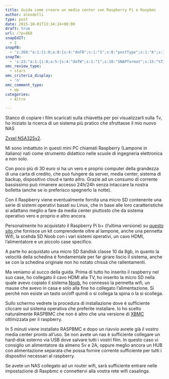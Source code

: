 ```yaml
---
title: Guida come creare un media center con Raspberry Pi e Raspbmc
author: alexdelli
type: post
date: 2015-10-01T13:34:24+00:00
draft: true
url: /?p=868
snapEdIT:
  - 1
snapFB:
  - 's:260:"a:1:{i:0;a:8:{s:4:"doFB";s:1:"1";s:8:"postType";s:1:"A";s:10:"AttachPost";s:1:"1";s:10:"SNAPformat";s:58:"Nuovo articolo (%TITLE%) è stato pubblicato su %SITENAME%";s:9:"isAutoImg";s:1:"A";s:8:"imgToUse";s:0:"";s:9:"isAutoURL";s:1:"A";s:8:"urlToUse";s:0:"";}}";'
snapTW:
  - 's:23:"a:1:{i:0;a:5:{s:4:"doTW";s:1:"1";s:10:"SNAPformat";s:15:"%TITLE% - %URL%";s:8:"attchImg";s:1:"1";s:9:"isAutoImg";s:1:"A";s:8:"imgToUse";s:0:"";}}";'
omc_review_type:
  - stars
omc_criteria_display:
  - 'n'
omc_comment_type:
  - wp
categories:
  - Altro

---
```

<!--CusAdsVi1-->Stanco di copiare i film scaricati sulla chiavetta per poi visualizzarli sulla Tv, ho iniziato la ricerca di un sistema più pratico che sfruttasse il mio nuovo NAS 

<a href="http://www.amazon.it/Zyxel-NSA325v2-NAS-Server-2-Bay-Ethernet/dp/B00FJ2CE4O" target="_blank">Zyxel NSA325v2</a>.

Mi sono imbattuto in questi mini PC chiamati Raspberry (Lampone in italiano) nati come strumento didattico nelle scuole di ingegneria elettronica a non solo.

Con poco più di 30 euro si ha un vero e proprio computer della grandezza di una carta di credito, che può fungere da server, media center, sistema di backup, dispositivo cloud e tanto altro. Grazie ad un consumo di corrente bassissimo può rimanere accesso 24h/24h senza intaccare la nostra bolletta (anche se io preferisco spegnerlo la notte).

Con il Raspberry viene eventualmente fornita una micro SD contenente una serie di sistemi operativi basati su Linux, che in base alle loro caratteristiche si adattano meglio a fare da media center piuttosto che da sistema operativo vero e proprio e altro ancora.

Personalmente ho acquistato il Raspberry Pi b+ (l&#8217;ultima versione) su <a href="http://www.ebay.co.uk/itm/Raspberry-Pi-BLACK-Case-Wifi-Kit-Model-B-B-Plus-The-Very-Latest-/171386625821?ssPageName=ADME:L:OU:IT:3160" target="_blank">questo sito </a>che fornisce un kit comprendente oltre al lampone, anche una pennetta Wifi, la scehda SD Noob con i vari sistemi operativi, un cavo HDMI, l&#8217;alimentatore e un piccolo case specifico.

A parte ho acquistato una micro SD Sandisk classe 10 da 8gb, in quanto la velocità della schedina è fondamentale per far girare liscio il sistema, anche se con la schedina originale non ho notato chissà che rallentamenti.

Ma veniamo al succo della guida. Prima di tutto ho inserito il raspberry nel suo case, ho collegato il cavo HDMI alla TV, ho inserito la micro SD nella quale avevo copiato il sistema <a href="https://www.google.it/url?sa=t&rct=j&q=&esrc=s&source=web&cd=1&cad=rja&uact=8&ved=0CCEQFjAA&url=http%3A%2F%2Fwww.raspberrypi.org%2Fdownloads%2F&ei=bZD9U5zwDOyZ0QXV34GACw&usg=AFQjCNF8lq7W_dD51c1G6r6o3oH264c-gQ&sig2=JAvn4qq5elXycMtBw4LY2Q&bvm=bv.74035653,d.d2k" target="_blank">Noob</a>, ho connesso la pennetta wifi, un mause che avevo in casa e solo alla fine ho collegato l&#8217;alimentazione. Sì perchè non esiste un tasto on/off quindi o si collega la spina o la si scollega.

Sullo schermo vedrete la procedura di installazione dove è sufficiente cliccare sul sistema operativa che preferite installare. Io ho scelto naturalmente RASPBMC che non è altro che una versione di <a href="https://www.google.it/url?sa=t&rct=j&q=&esrc=s&source=web&cd=1&cad=rja&uact=8&ved=0CCMQFjAA&url=http%3A%2F%2Fxbmc.org%2F&ei=P5H9U5PmGcT54QTAloDYCA&usg=AFQjCNEMqlJviAjiBVKI0EwCs_puv9nDAw&sig2=PMXqgOcgHjr5Dnx2yPF1pA&bvm=bv.74035653,d.bGE" target="_blank">XBMC</a> ottimizzata per il raspberry.

In 5 minuti viene installato RASPBMC e dopo un riavvio avrete già il vostro media center pronto all&#8217;uso. Se non avete un nas è sufficiente collegare un hard-disk esterno via USB dove salvare tutti i vostri film. In questo caso vi consiglio un alimentatore da almeno 5v e 2A, oppure meglio ancora un HUB con alimentazione separata che possa fornire corrente sufficiente per tutti i dispositivi necessari al raspberry.

Se avete un NAS collegato ad un router wifi, sarà sufficiente entrare nelle impostazione di Raspbmc e connettervi alla vostra rete wifi casalinga.

<div style="font-size: 0px; height: 0px; line-height: 0px; margin: 0; padding: 0; clear: both;">
</div>